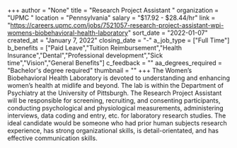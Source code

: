 +++
author = "None"
title = "Research Project Assistant "
organization = "UPMC "
location = "Pennsylvania"
salary = "$17.92 - $28.44/hr"
link = "https://careers.upmc.com/jobs/7521057-research-project-assistant-wpi-womens-biobehavioral-health-laboratory"
sort_date = "2022-01-07"
created_at = "January 7, 2022"
closing_date = "-"
a_job_type = ["Full Time"]
b_benefits = ["Paid Leave","Tuition Reimbursement","Health Insurance","Dental","Professional development","Sick time","Vision","General Benefits"]
c_feedback = ""
aa_degrees_required = "Bachelor's degree required"
thumbnail = ""
+++
The Women’s Biobehavioral Health Laboratory is devoted to understanding and enhancing women’s health at midlife and beyond. The lab is within the Department of Psychiatry at the University of Pittsburgh. The Research Project Assistant will be responsible for screening, recruiting, and consenting participants, conducting psychological and physiological measurements, administering interviews, data coding and entry, etc. for laboratory research studies. The ideal candidate would be someone who had prior human subjects research experience, has strong organizational skills, is detail-orientated, and has effective communication skills.